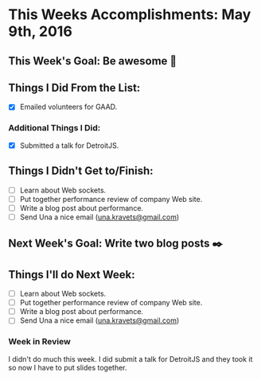 
# This Weeks Accomplishments: May 9th, 2016

## This Week's Goal: Be awesome :tada:

## Things I Did From the List:
- [x] Emailed volunteers for GAAD.

### Additional Things I Did:
- [x] Submitted a talk for DetroitJS.

## Things I Didn't Get to/Finish:
- [ ] Learn about Web sockets.
- [ ] Put together performance review of company Web site.
- [ ] Write a blog post about performance.
- [ ] Send Una a nice email (una.kravets@gmail.com)

## Next Week's Goal: Write two blog posts :black_nib:

## Things I'll do Next Week:
- [ ] Learn about Web sockets.
- [ ] Put together performance review of company Web site.
- [ ] Write a blog post about performance.
- [ ] Send Una a nice email (una.kravets@gmail.com)

### Week in Review
I didn't do much this week. I did submit a talk for DetroitJS and they took it so now I have to put slides together.
